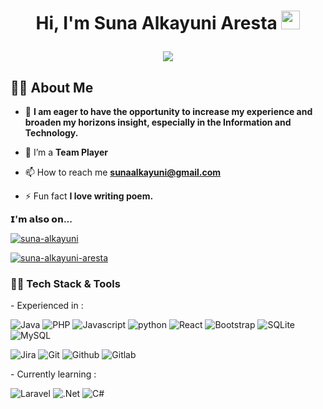 <p dir="auto">
      <animated-image data-catalyst="">
            <a href="#" rel="nofollow" data-target="#" hidden="">
                  <img src="https://user-images.githubusercontent.com/73097560/115834477-dbab4500-a447-11eb-908a-139a6edaec5c.gif" style="max-width: 100%;" data-target="animated-image.originalImage" hidden="">
            </a>
            <span class="AnimatedImagePlayer" data-target="animated-image.player">
              <a data-target="animated-image.replacedLink" class="AnimatedImagePlayer-images" href="#"></a>
            </span>
      </animated-image>
</p>

<h1 align="center">Hi, I'm Suna Alkayuni Aresta <img src="https://raw.githubusercontent.com/MartinHeinz/MartinHeinz/master/wave.gif" width="30px">

<p align="center">
  <a href="https://github.com/DenverCoder1/readme-typing-svg"><img src="https://readme-typing-svg.herokuapp.com/?lines=Love%20to%20Learn%20New%20Things;Especially%20in%20IT%20Field&font=Fira%20Code&center=true&width=840&height=45&color=f75c7e&vCenter=true&size=22"></a>
</p>

## 🙋‍♂️ About Me

<!-- - 🔭 I’m currently working on **[RIMM Sustainability](https://rimm.io)** -->

- 🌱 **I am eager to have the opportunity to increase my experience and broaden my horizons insight, especially in the Information and Technology.**

- 👯 I’m a **Team Player**

<!-- - 👨‍💻 All of my projects are available at **[My Portfolio](https://rizqiansyah.tech)** -->

- 📫 How to reach me **sunaalkayuni@gmail.com**

- ⚡ Fun fact **I love writing poem.**

**𝗜'𝗺 𝗮𝗹𝘀𝗼 𝗼𝗻...**

<a href="https://www.linkedin.com/in/sunaalkayuni/" target="blank"><img align="center" src="https://img.shields.io/badge/LinkedIn-blue?style=flat&logo=linkedin&labelColor=black" alt="suna-alkayuni" /></a>

<a href="https://www.instagram.com/snlkynrst/" target="blank"><img align="center" src="https://img.shields.io/badge/Instagram-purple?style=flat&logo=instagram&labelColor=black" alt="suna-alkayuni-aresta" /></a>

<h3>👨‍💻 Tech Stack & Tools</h3>
- Experienced in : 
  <p></p>
  <p>
    <img alt="Java" src="https://img.shields.io/badge/java-%23ED8B00.svg?style=for-the-badge&logo=java&logoColor=white" />
    <img alt="PHP" src="https://img.shields.io/badge/php-%23777BB4.svg?style=for-the-badge&logo=php&logoColor=white" />
    <img alt="Javascript" src="https://img.shields.io/badge/javascript-%23323330.svg?style=for-the-badge&logo=javascript&logoColor=%23F7DF1E"/>
    <img alt="python" src="https://img.shields.io/badge/python-3670A0?style=for-the-badge&logo=python&logoColor=ffdd54" />
    <img alt="React" src="https://img.shields.io/badge/react-%2320232a.svg?style=for-the-badge&logo=react&logoColor=%2361DAFB"/>
    <img alt="Bootstrap" src="https://img.shields.io/badge/bootstrap-%23563D7C.svg?style=for-the-badge&logo=bootstrap&logoColor=white">
    <img alt="SQLite" src="https://img.shields.io/badge/sqlite-%2307405e.svg?style=for-the-badge&logo=sqlite&logoColor=white"/>
    <img alt="MySQL" src="https://img.shields.io/badge/mysql-%2300f.svg?style=for-the-badge&logo=mysql&logoColor=white"/>
  </p>
  <p>
    <img alt="Jira" src="https://img.shields.io/badge/jira-%230A0FFF.svg?style=for-the-badge&logo=jira&logoColor=white"/>
    <img alt="Git" src="https://img.shields.io/badge/git-%23F05033.svg?style=for-the-badge&logo=git&logoColor=white"/>
    <img alt="Github" src="https://img.shields.io/badge/github-%23121011.svg?style=for-the-badge&logo=github&logoColor=white"/>
    <img alt="Gitlab" src="https://img.shields.io/badge/gitlab-%23181717.svg?style=for-the-badge&logo=gitlab&logoColor=white"/>
  </p>
- Currently learning : 
  <p></p>
  <p>
    <img alt="Laravel" src="https://img.shields.io/badge/laravel-%23FF2D20.svg?style=for-the-badge&logo=laravel&logoColor=white"/>
    <img alt=".Net" src="https://img.shields.io/badge/.NET-5C2D91?style=for-the-badge&logo=.net&logoColor=white"/>
    <img alt="C#" src="https://img.shields.io/badge/c%23-%23239120.svg?style=for-the-badge&logo=c-sharp&logoColor=white"/>
  </p>
 
<!-- Updated on 05 March 2023 --!>

<!--
**sunaalkayuniaresta/sunaalkayuniaresta** is a ✨ _special_ ✨ repository because its `README.md` (this file) appears on your GitHub profile.

Here are some ideas to get you started:

- 🔭 I’m currently working on ...
- 🌱 I’m currently learning ...
- 👯 I’m looking to collaborate on ...
- 🤔 I’m looking for help with ...
- 💬 Ask me about ...
- 📫 How to reach me: ...
- 😄 Pronouns: ...
- ⚡ Fun fact: ...
-->
